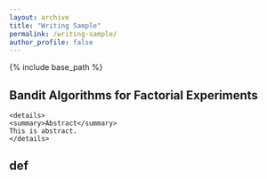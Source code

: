 ```yaml
---
layout: archive
title: "Writing Sample"
permalink: /writing-sample/
author_profile: false
---
```


{% include base_path %}
## Bandit Algorithms for Factorial Experiments

    <details>
    <summary>Abstract</summary>
    This is abstract. 
    </details>
    

## def

<!--
{% for post in site.writing-sample reversed %}
  {% include archive-single.html %}
{% endfor %}
-->
